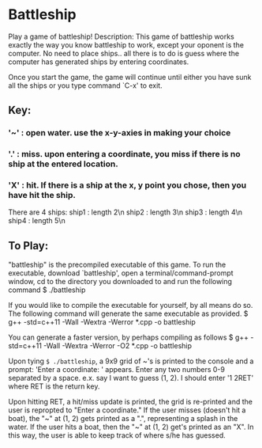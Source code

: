 # Battleship

Play a game of battleship!
Description:
This game of battleship works exactly the way you know battleship to work, except
your oponent is the computer. No need to place ships.. all there is to do is guess
where the computer has generated ships by entering coordinates.

Once you start the game, the game will continue until either you have sunk all
the ships or you type command `C-x' to exit.

## Key:
### '~' : open water. use the x-y-axies in making your choice
### '.' : miss. upon entering a coordinate, you miss if there is no ship at the entered location.
### 'X' : hit. If there is a ship at the x, y point you chose, then you have hit the ship.

There are 4 ships:
ship1 : length 2\n
ship2 : length 3\n
ship3 : length 4\n
ship4 : length 5\n

## To Play:
"battleship" is the precompiled executable of this game. To run the executable,
download `battleship', open a terminal/command-prompt window, cd to the directory
you downloaded to and run the following command
$ ./battleship

If you would like to compile the executable for yourself, by all means do so.
The following command will generate the same executable as provided.
$ g++ -std=c++11 -Wall -Wextra -Werror *.cpp -o battleship

You can generate a faster version, by perhaps compiling as follows
$ g++ -std=c++11 -Wall -Wextra -Werror -O2 *.cpp -o battleship

Upon tying `$ ./battleship`, a 9x9 grid of ~'s is printed to the console and a prompt:
'Enter a coordinate: ' appears. Enter any two numbers 0-9 separated by a space.
e.x. say I want to guess (1, 2). I should enter '1 2RET' where RET is the return key.

Upon hitting RET, a hit/miss update is printed, the grid is re-printed and the
user is repropted to "Enter a coordinate." If the user misses (doesn't hit a boat),
the "\~" at (1, 2) gets printed as a ".", representing a splash in the water. If the
user hits a boat, then the "\~" at (1, 2) get's printed as an "X". In this way, the
user is able to keep track of where s/he has guessed.
